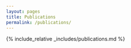 ```yaml
---
layout: pages
title: Publications
permalink: /publications/
---
```



{% include_relative _includes/publications.md %} 
